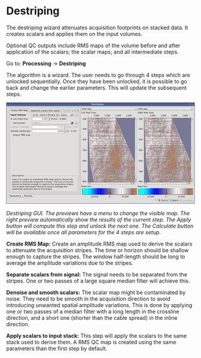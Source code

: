 # Destriping

The destriping wizard attenuates acquisition footprints on stacked data. It creates scalars and applies them on the input volumes.

Optional QC outputs include RMS maps of the volume before and after application of the scalars; the scalar maps; and all intermediate steps.

Go to: **Processing** → **Destriping**

The algorithm is a wizard. The user needs to go through 4 steps which are unlocked sequentially. Once they have been unlocked, it is possible to go back and change the earlier parameters. This will update the subsequent steps.

![](../../.gitbook/assets/023_processing.png)

_Destriping GUI. The previews have a menu to change the visible map. The right preview automatically show the results of the current step. The Apply button will compute this step and unlock the next one. The Calculate button will be available once all parameters for the 4 steps are setup._

**Create RMS Map:** Create an amplitude RMS map used to derive the scalars to attenuate the acquisition stripes. The time or horizon should be shallow enough to capture the stripes. The window half-length should be long to average the amplitude variations due to the stripes.

**Separate scalars from signal:** The signal needs to be separated from the stripes. One or two passes of a large square median filter will achieve this.

**Denoise and smooth scalars:** The scalar map might be contaminated by noise. They need to be smooth in the acquisition direction to avoid introducing unwanted spatial amplitude variations. This is done by applying one or two passes of a median filter with a long length in the crossline direction, and a short one \(shorter than the cable spread\) in the inline direction.

**Apply scalars to input stack:** This step will apply the scalars to the same stack used to derive them. A RMS QC map is created using the same parameters than the first step by default.

